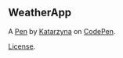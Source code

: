 WeatherApp
----------


A [Pen](http://codepen.io/Keyti/pen/VmEEKL) by [Katarzyna](http://codepen.io/Keyti) on [CodePen](http://codepen.io/).

[License](http://codepen.io/Keyti/pen/VmEEKL/license).
